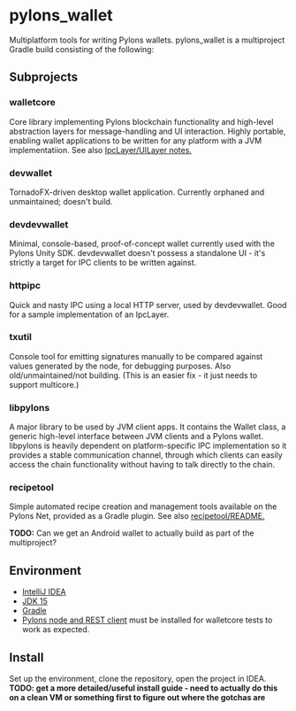 # pylons_wallet
Multiplatform tools for writing Pylons wallets. pylons_wallet is a multiproject Gradle build consisting of the following:

## Subprojects

### walletcore
Core library implementing Pylons blockchain functionality and high-level abstraction layers for message-handling and UI interaction. Highly portable, enabling
wallet applications to be written for any platform with a JVM implementatiion. See also [IpcLayer/UILayer notes.](https://github.com/Pylons-tech/pylons_wallet/blob/master/walletcore/ipclayer_uilayer.md)

### devwallet
TornadoFX-driven desktop wallet application. Currently orphaned and unmaintained; doesn't build.

### devdevwallet
Minimal, console-based, proof-of-concept wallet currently used with the Pylons Unity SDK. devdevwallet doesn't possess a standalone UI - it's strictly a target for IPC clients to be written against.

### httpipc
Quick and nasty IPC using a local HTTP server, used by devdevwallet. Good for a sample implementation of an IpcLayer.

### txutil
Console tool for emitting signatures manually to be compared against values generated by the node, for debugging purposes. Also old/unmaintained/not building.
(This is an easier fix - it just needs to support multicore.)

### libpylons
A major library to be used by JVM client apps. It contains the Wallet class, a generic high-level interface between JVM clients and a Pylons wallet. libpylons is heavily dependent on platform-specific IPC implementation so it provides a stable communication channel, through which clients can easily access the chain functionality without having to talk directly to the chain.

### recipetool
Simple automated recipe creation and management tools available on the Pylons Net, provided as a Gradle plugin. See also [recipetool/README.](https://github.com/Pylons-tech/pylons_wallet/blob/master/recipetool/README.md)

**TODO:** Can we get an Android wallet to actually build as part of the multiproject?

## Environment

- [IntelliJ IDEA](https://www.jetbrains.com/idea/download)
- [JDK 15](https://www.oracle.com/java/technologies/javase-jdk15-downloads.html)
- [Gradle](https://gradle.org/install/)
- [Pylons node and REST client](https://github.com/Pylons-tech/pylons) must be installed for walletcore tests to work as expected.

## Install

Set up the environment, clone the repository, open the project in IDEA.
**TODO: get a more detailed/useful install guide - need to actually do this on a clean VM or something first to figure out where the gotchas are**
